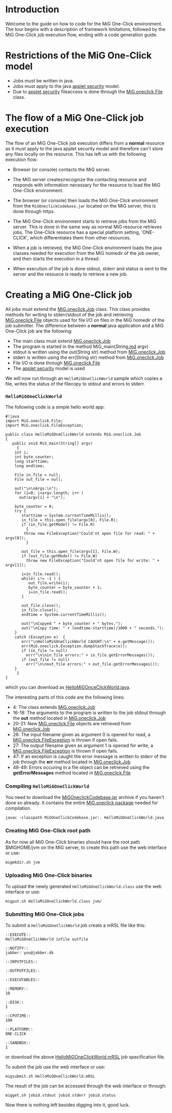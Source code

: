 

# Introduction #
Welcome to the guide on how to code for the MiG One-Click environment.
The tour begins with a description of framework limitations, followed by the MiG One-Click job execution flow, ending with a code generation guide.


# Restrictions of the MiG One-Click model #
  * Jobs must be written in java.
  * Jobs must apply to the java [applet security](http://java.sun.com/sfaq/) model.
  * Due to [applet security](http://java.sun.com/sfaq/) fileaccess is done through the [MiG.oneclick.File](http://www.migrid.org/public/sandbox/One-Click/javadoc/index.html) class.


# The flow of a MiG One-Click job execution #

The flow of an MiG One-Click job execution differs from a **normal** resource as it must apply to the java applet security model and therefore can't store any files locally on the resource. This has left us with the following execution flow:

  * Browser (or console) contacts the MiG server.

  * The MiG server creates/recognize the contacting resource and responds with information necessary for the resource to load the MiG One-Click environment.

  * The browser (or console) then loads the MiG One-Click environment from the `MiGOneclickCodebase.jar` located on the MiG server, this is done through https.

  * The MiG One-Click environment starts to retrieve jobs from the MiG server. This is done in the same way as normal MiG resource retrieves jobs. The One-Click resource has a special platform setting, 'ONE-CLICK', which differentiates them from other resources.

  * When a job is retrieved, the MiG One-Click environment loads the java classes needed for execution from the MiG homedir of the job owner, and then starts the execution in a thread.

  * When execution of the job is done stdout, stderr and status is sent to the server and the resource is ready to retrieve a new job.

# Creating a MiG One-Click job #
All jobs must extend the [MiG.oneclick.Job](http://www.migrid.org/public/sandbox/One-Click/javadoc/index.html) class.
This class provides methods for writing to stderr/stdout of the job and
retrieving [MiG.oneclick.File](http://www.migrid.org/public/sandbox/One-Click/javadoc/index.html)
objects used for file I/O on files in the MiG homedir of the job submitter.
The difference between a **normal** java application and a MiG One-Click job are the following:
  * The main class must extend [MiG.oneclick.Job](http://www.migrid.org/public/sandbox/One-Click/javadoc/index.html)
  * The program is started in the method MiG\_main(String[.md](.md) argv)
  * stdout is written using the out(String str) method from [MiG.oneclick.Job](http://www.migrid.org/public/sandbox/One-Click/javadoc/index.html)
  * stderr is written using the err(String str) method from [MiG.oneclick.Job](http://www.migrid.org/public/sandbox/One-Click/javadoc/index.html)
  * File I/O is done through [MiG.oneclick.File](http://www.migrid.org/public/sandbox/One-Click/javadoc/index.html)
  * The [applet security](http://java.sun.com/sfaq/) model is used

We will now run through an `HelloMiGOneClickWorld` sample which copies a file, writes the status of the filecopy to stdout
and errors to stderr.

### `HelloMiGOneClickWorld` ###
The following code is a simple hello world app:
```
#!java
import MiG.oneclick.File;
import MiG.oneclick.FileException;

public class HelloMiGOneClickWorld extends MiG.oneclick.Job
{
   public void MiG_main(String[] argv)
     {
	int i;
	int byte_counter;
	long starttime;
	long endtime;
	
	File in_file = null;
	File out_file = null;	

	out("\n\nArgs:\n");
	for (i=0; i<argv.length; i++ )
	  out(argv[i] + "\n");

	byte_counter = 0;
	try {
	   starttime = System.currentTimeMillis();
	   in_file = this.open_file(argv[0], File.R);
	   if (in_file.getMode() != File.R)
	     {
		throw new FileException("Could'nt open file for read: " + argv[0]);
	     }
	   
	   out_file = this.open_file(argv[1], File.W);
	   if (out_file.getMode() != File.W)
	     throw new FileException("Could'nt open file for write: " + argv[1]);
	   	     
	   i=in_file.read();
	   while( i!= -1 ) {
	      out_file.write(i);
	      byte_counter = byte_counter + 1;
	      i=in_file.read();
	   }
	   
	   out_file.close();
	   in_file.close();
	   endtime = System.currentTimeMillis();
	   
	   out("\nCopyed " + byte_counter + " bytes.");
	   out("\nCopy time: " + (endtime-starttime)/1000 + " seconds.");
	}
	catch (Exception e)  {
	   err("\nHelloMiGOneClickWorld CAUGHT:\n" + e.getMessage());
	   err(MiG.oneclick.Exception.dumpStackTrace(e));
	   if (in_file != null)
	     err("\n\nin_file errors:" + in_file.getErrorMessages());
	   if (out_file != null)
	     err("\n\nout_file errors:" + out_file.getErrorMessages());
	}
     }
}

```
which you can download as [HelloMiGOnceClickWorld.java](http://migrid.googlecode.com/svn/trunk/mig/java-src/Oneclick/HelloMiGOneClickWorld.java).

The interesting parts of this code are the following lines:

  * 4: The class extends [MiG.oneclick.Job](http://www.migrid.org/public/sandbox/One-Click/javadoc/index.html)
  * 16-18: The arguments to the program is written to the job stdout through the **out** method located in [MiG.oneclick.Job](http://www.migrid.org/public/sandbox/One-Click/javadoc/index.html)
  * 20-21: New [MiG.oneclick.File](http://www.migrid.org/public/sandbox/One-Click/javadoc/index.html) objects are retrieved from [MiG.oneclick.Job](http://www.migrid.org/public/sandbox/One-Click/javadoc/index.html)
  * 26: The input filename given as argument 0 is opened for read, a  [MiG.oneclick.FileException](http://www.migrid.org/public/sandbox/One-Click/javadoc/index.html) is thrown if open fails.
  * 27: The output filename given as argument 1 is opened for write, a [MiG.oneclick.FileException](http://www.migrid.org/public/sandbox/One-Click/javadoc/index.html) is thrown if open fails.
  * 47: If an exception is caught the error message is written to stderr of the job through the **err** method located in [MiG.oneclick.Job](http://www.migrid.org/public/sandbox/One-Click/javadoc/index.html)
  * 48-49: Errors occuring in a file object can be retrieved using the  **getErrorMessages** method located in [MiG.oneclick.File](http://www.migrid.org/public/sandbox/One-Click/javadoc/index.html)

### Compiling `HelloMiGOneClickWorld` ###
You need to download the [MiGOneclickCodebase.jar](http://migrid.googlecode.com/svn/trunk/mig/java-bin/MiGOneClickCodebase.jar) archive if you haven't done so already. It contains the entire [MiG.oneclick package](http://www.migrid.org/public/sandbox/One-Click/javadoc/index.html) needed for compilation.
```
javac -classpath MiGOneClickCodebase.jar:. HelloMiGOneClickWorld.java
```



### Creating MiG One-Click root path ###

As for now all MiG One-Click binaries should have the root path $MIGHOME/jvm on the MiG server, to create this path use the web interface or use:

```
migmkdir.sh jvm
```

### Uploading MiG One-Click binaries ###

To upload the newly generated `HelloMiGOneClickWorld.class` use the web interface or use:

```
migput.sh HelloMiGOneClickWorld.class jvm/
```

### Submitting MiG One-Click jobs ###
To submit a `HelloMiGOneClickWorld` job create a mRSL file like this:

```
::EXECUTE::
HelloMiGOneClickWorld infile outfile

::NOTIFY::
jabber: you@jabber.dk

::INPUTFILES::

::OUTPUTFILES::

::EXECUTABLES::

::MEMORY::
10

::DISK::
1

::CPUTIME::
100

::PLATFORM::
ONE-CLICK

::SANDBOX::
1

```
or download the above [HelloMiGOneClickWorld.mRSL](http://migrid.googlecode.com/svn/trunk/mig/java-src/Oneclick/HelloMiGOneClickWorld.mRSL) job specification file.

To submit the job use the web interface or use:

```
migsubmit.sh HelloMiGOneClickWorld.mRSL
```

The result of the job can be accessed through the web interface or through:

```
migget.sh jobid.stdout jobid.stderr jobid.status
```

Now there is nothing left besides digging into it, good luck.